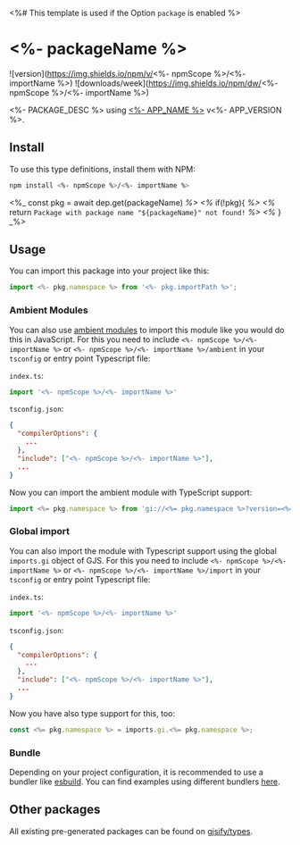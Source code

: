 <%# This template is used if the Option `package` is enabled %>
# <%- packageName %>

![version](https://img.shields.io/npm/v/<%- npmScope %>/<%- importName %>)
![downloads/week](https://img.shields.io/npm/dw/<%- npmScope %>/<%- importName %>)


<%- PACKAGE_DESC %> using [<%- APP_NAME %>](<%- APP_SOURCE %>) v<%- APP_VERSION %>.

## Install

To use this type definitions, install them with NPM:
```bash
npm install <%- npmScope %>/<%- importName %>
```

<%_ const pkg = await dep.get(packageName) _%>
<%_ if(!pkg){ _%>
  <%_ return `Package with package name "${packageName}" not found!` _%>
<%_ } _%>
## Usage

You can import this package into your project like this:
```ts
import <%- pkg.namespace %> from '<%- pkg.importPath %>';
```

### Ambient Modules

You can also use [ambient modules](https://github.com/gjsify/ts-for-gir/tree/main/packages/cli#ambient-modules) to import this module like you would do this in JavaScript.
For this you need to include `<%- npmScope %>/<%- importName %>` or `<%- npmScope %>/<%- importName %>/ambient` in your `tsconfig` or entry point Typescript file:

`index.ts`:
```ts
import '<%- npmScope %>/<%- importName %>'
```

`tsconfig.json`:
```json
{
  "compilerOptions": {
    ...
  },
  "include": ["<%- npmScope %>/<%- importName %>"],
  ...
}
```

Now you can import the ambient module with TypeScript support: 

```ts
import <%= pkg.namespace %> from 'gi://<%= pkg.namespace %>?version=<%= pkg.version %>';
```

### Global import

You can also import the module with Typescript support using the global `imports.gi` object of GJS.
For this you need to include `<%- npmScope %>/<%- importName %>` or `<%- npmScope %>/<%- importName %>/import` in your `tsconfig` or entry point Typescript file:

`index.ts`:
```ts
import '<%- npmScope %>/<%- importName %>'
```

`tsconfig.json`:
```json
{
  "compilerOptions": {
    ...
  },
  "include": ["<%- npmScope %>/<%- importName %>"],
  ...
}
```

Now you have also type support for this, too:

```ts
const <%= pkg.namespace %> = imports.gi.<%= pkg.namespace %>;
```

### Bundle

Depending on your project configuration, it is recommended to use a bundler like [esbuild](https://esbuild.github.io/). You can find examples using different bundlers [here](https://github.com/gjsify/ts-for-gir/tree/main/examples).

## Other packages

All existing pre-generated packages can be found on [gjsify/types](https://github.com/gjsify/types).